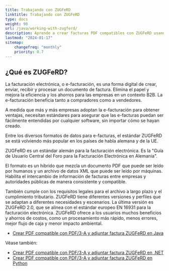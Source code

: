 ```yaml
---
title: Trabajando con ZUGFeRD
linktitle: Trabajando con ZUGFeRD
type: docs
weight: 90
url: /java/working-with-zugferd/
description: Aprende a crear facturas PDF compatibles con ZUGFeRD usando Aspose.PDF para Java
lastmod: "2024-01-17"
sitemap:
    changefreq: "monthly"
    priority: 0.7
---
```


## ¿Qué es ZUGFeRD?

La facturación electrónica, o e-facturación, es una forma digital de crear, enviar, recibir y procesar un documento de factura. Elimina el papel y mejora la eficiencia y los ahorros para las empresas en un contexto B2B. La e-facturación beneficia tanto a compradores como a vendedores.

A medida que más y más empresas adoptan la e-facturación para obtener ventajas, necesitan estándares para asegurar que las e-facturas puedan ser fácilmente entendidas por cualquier software, sin importar cómo se hayan creado.

Entre los diversos formatos de datos para e-facturas, el estándar ZUGFeRD se está volviendo más popular en los países de habla alemana y de la UE.

ZUGFeRD es un estándar alemán para la facturación electrónica. Es la "Guía de Usuario Central del Foro para la Facturación Electrónica en Alemania".

El formato es un híbrido que mezcla un documento PDF que puede ser leído por humanos y un archivo de datos XML que puede ser leído por máquinas.
 Habilita el intercambio de información de facturas entre empresas y autoridades públicas de manera consistente y compatible.

También cumple con los requisitos legales para el archivo a largo plazo y el cumplimiento tributario. ZUGFeRD tiene diferentes versiones y perfiles que se adaptan a diferentes necesidades y escenarios. La última versión es ZUGFeRD 2.0, que se alinea con el estándar europeo EN 16931 para la facturación electrónica.
ZUGFeRD ofrece a los usuarios muchos beneficios y ahorros de costos, como un procesamiento más rápido, menos errores, mejor flujo de caja y menor impacto ambiental.

* [Crear PDF compatible con PDF/3-A y adjuntar factura ZUGFeRD en Java](/pdf/java/attach-zugferd/)

Véase también:

* [Crear PDF compatible con PDF/3-A y adjuntar factura ZUGFeRD en .NET](/pdf/net/attach-zugferd/)
* [Crear PDF compatible con PDF/3-A y adjuntar factura ZUGFeRD en Python](/pdf/python-net/attach-zugferd/)